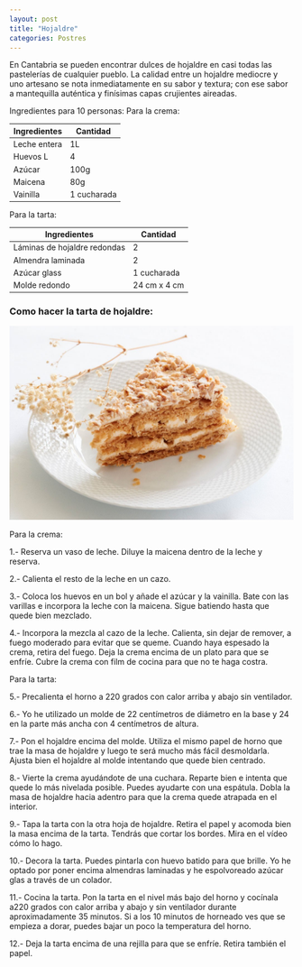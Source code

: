 ```yaml
---
layout: post
title: "Hojaldre"
categories: Postres
---
```


En Cantabria se pueden encontrar dulces de hojaldre en casi todas las pastelerías de cualquier pueblo. La calidad entre un hojaldre mediocre y uno artesano se nota inmediatamente en su sabor y textura; con ese sabor a mantequilla auténtica y finísimas capas crujientes aireadas.

Ingredientes para 10 personas:
Para la crema:

|Ingredientes          | Cantidad              |
|--------------------- | --------------------- |
|Leche entera          |           1L          |
|Huevos L              |           4           |
|Azúcar                |          100g         |
|Maicena               |           80g         |
|Vainilla              |      1 cucharada      |

Para la tarta:

|Ingredientes          | Cantidad              |
|--------------------- | --------------------- |
|Láminas de hojaldre redondas |   2            |
|Almendra laminada     |          2            |
|Azúcar glass          |        1 cucharada    |
|Molde redondo         |     24 cm x 4 cm      |

### Como hacer la tarta de hojaldre:

![Tarta de hojaldre](/tarta-de-hojaldre.jpg)

Para la crema:

1.- Reserva un vaso de leche. Diluye la maicena dentro de la leche y reserva.

2.- Calienta el resto de la leche en un cazo.

3.- Coloca los huevos en un bol y añade el azúcar y la vainilla. Bate con las varillas e incorpora la leche con la maicena. Sigue batiendo hasta que quede bien mezclado.

4.- Incorpora la mezcla al cazo de la leche. Calienta, sin dejar de remover, a fuego moderado para evitar que se queme. Cuando haya espesado la crema, retira del fuego. Deja la crema encima de un plato para que se enfríe. Cubre la crema con film de cocina para que no te haga costra.

Para la tarta:

5.- Precalienta el horno a 220 grados con calor arriba y abajo sin ventilador.

6.- Yo he utilizado un molde de 22 centímetros de diámetro en la base y 24 en la parte más ancha con 4 centímetros de altura.

7.- Pon el hojaldre encima del molde. Utiliza el mismo papel de horno que trae la masa de hojaldre y luego te será mucho más fácil desmoldarla. Ajusta bien el hojaldre al molde intentando que quede bien centrado.

8.- Vierte la crema ayudándote de una cuchara. Reparte bien e intenta que quede lo más nivelada posible. Puedes ayudarte con una espátula. Dobla la masa de hojaldre hacia adentro para que la crema quede atrapada en el interior.

9.- Tapa la tarta con la otra hoja de hojaldre. Retira el papel y acomoda bien la masa encima de la tarta. Tendrás que cortar los bordes. Mira en el vídeo cómo lo hago.

10.- Decora la tarta. Puedes pintarla con huevo batido para que brille. Yo he optado por poner encima almendras laminadas y he espolvoreado azúcar glas a través de un colador.

11.- Cocina la tarta. Pon la tarta en el nivel más bajo del horno y cocínala a220 grados con calor arriba y abajo y sin ventilador durante aproximadamente 35 minutos. Si a los 10 minutos de horneado ves que se empieza a dorar, puedes bajar un poco la temperatura del horno.

12.- Deja la tarta encima de una rejilla para que se enfríe. Retira también el papel.



